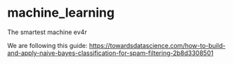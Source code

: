 # machine_learning
The smartest machine ev4r

We are following this guide:  https://towardsdatascience.com/how-to-build-and-apply-naive-bayes-classification-for-spam-filtering-2b8d3308501

